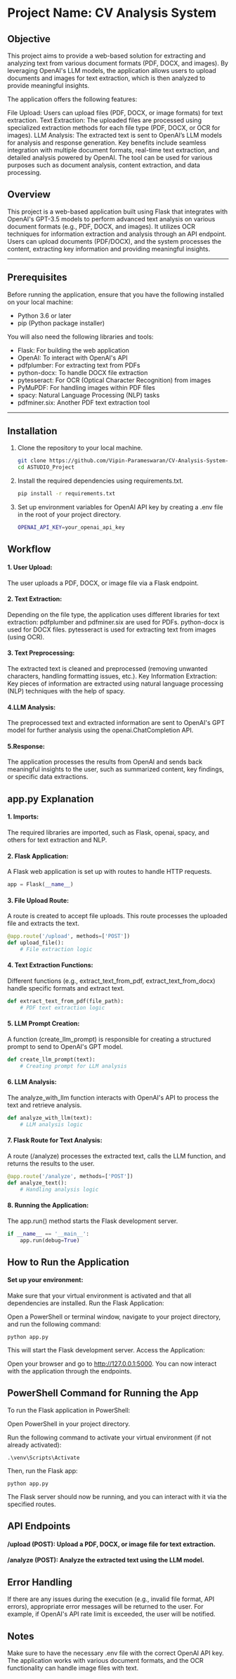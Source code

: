# Project Name: CV Analysis System

## Objective

This project aims to provide a web-based solution for extracting and analyzing text from various document formats (PDF, DOCX, and images). By leveraging OpenAI's LLM models, the application allows users to upload documents and images for text extraction, which is then analyzed to provide meaningful insights.

The application offers the following features:

File Upload: Users can upload files (PDF, DOCX, or image formats) for text extraction.
Text Extraction: The uploaded files are processed using specialized extraction methods for each file type (PDF, DOCX, or OCR for images).
LLM Analysis: The extracted text is sent to OpenAI’s LLM models for analysis and response generation.
Key benefits include seamless integration with multiple document formats, real-time text extraction, and detailed analysis powered by OpenAI. The tool can be used for various purposes such as document analysis, content extraction, and data processing.

## Overview

This project is a web-based application built using Flask that integrates with OpenAI's GPT-3.5 models to perform advanced text analysis on various document formats (e.g., PDF, DOCX, and images). It utilizes OCR techniques for information extraction and analysis through an API endpoint. Users can upload documents (PDF/DOCX), and the system processes the content, extracting key information and providing meaningful insights.

---

## Prerequisites

Before running the application, ensure that you have the following installed on your local machine:

- Python 3.6 or later
- pip (Python package installer)

You will also need the following libraries and tools:

- Flask: For building the web application
- OpenAI: To interact with OpenAI's API
- pdfplumber: For extracting text from PDFs
- python-docx: To handle DOCX file extraction
- pytesseract: For OCR (Optical Character Recognition) from images
- PyMuPDF: For handling images within PDF files
- spacy: Natural Language Processing (NLP) tasks
- pdfminer.six: Another PDF text extraction tool

---

## Installation

1. Clone the repository to your local machine.

   ```bash
   git clone https://github.com/Vipin-Parameswaran/CV-Analysis-System-.git
   cd ASTUDIO_Project

2. Install the required dependencies using requirements.txt.

   ```bash
   pip install -r requirements.txt

3. Set up environment variables for OpenAI API key by creating a .env file in the root of your project directory.

   ```bash
   OPENAI_API_KEY=your_openai_api_key  

## Workflow

#### 1. User Upload:
The user uploads a PDF, DOCX, or image file via a Flask endpoint.

#### 2. Text Extraction:
Depending on the file type, the application uses different libraries for text extraction:
pdfplumber and pdfminer.six are used for PDFs.
python-docx is used for DOCX files.
pytesseract is used for extracting text from images (using OCR).

#### 3. Text Preprocessing:
The extracted text is cleaned and preprocessed (removing unwanted characters, handling formatting issues, etc.).
Key Information Extraction:
Key pieces of information are extracted using natural language processing (NLP) techniques with the help of spacy.

#### 4.LLM Analysis:
The preprocessed text and extracted information are sent to OpenAI's GPT model for further analysis using the openai.ChatCompletion API.

#### 5.Response:
The application processes the results from OpenAI and sends back meaningful insights to the user, such as summarized content, key findings, or specific data extractions.

## app.py Explanation
#### 1. Imports:
The required libraries are imported, such as Flask, openai, spacy, and others for text extraction and NLP.

#### 2. Flask Application:
A Flask web application is set up with routes to handle HTTP requests.
   
   ```python
   app = Flask(__name__)
   ```


#### 3. File Upload Route:
A route is created to accept file uploads. This route processes the uploaded file and extracts the text.

```python
@app.route('/upload', methods=['POST'])
def upload_file():
    # File extraction logic
```

#### 4. Text Extraction Functions:
Different functions (e.g., extract_text_from_pdf, extract_text_from_docx) handle specific formats and extract text.

```python
def extract_text_from_pdf(file_path):
    # PDF text extraction logic
```

#### 5. LLM Prompt Creation:
A function (create_llm_prompt) is responsible for creating a structured prompt to send to OpenAI's GPT model.

```python
def create_llm_prompt(text):
    # Creating prompt for LLM analysis
```

#### 6. LLM Analysis:
The analyze_with_llm function interacts with OpenAI's API to process the text and retrieve analysis.

```python
def analyze_with_llm(text):
    # LLM analysis logic
```

#### 7. Flask Route for Text Analysis:
A route (/analyze) processes the extracted text, calls the LLM function, and returns the results to the user.

```python
@app.route('/analyze', methods=['POST'])
def analyze_text():
    # Handling analysis logic
```

#### 8. Running the Application:
The app.run() method starts the Flask development server.

```python
if __name__ == '__main__':
    app.run(debug=True)
```

## How to Run the Application

#### Set up your environment:

Make sure that your virtual environment is activated and that all dependencies are installed.
Run the Flask Application:

Open a PowerShell or terminal window, navigate to your project directory, and run the following command:


```console
python app.py

```

This will start the Flask development server.
Access the Application:

Open your browser and go to http://127.0.0.1:5000.
You can now interact with the application through the endpoints.

## PowerShell Command for Running the App

To run the Flask application in PowerShell:

Open PowerShell in your project directory.

Run the following command to activate your virtual environment (if not already activated):


```console
.\venv\Scripts\Activate
```

Then, run the Flask app:

```console
python app.py

```
The Flask server should now be running, and you can interact with it via the specified routes.

## API Endpoints
#### /upload (POST): Upload a PDF, DOCX, or image file for text extraction.
#### /analyze (POST): Analyze the extracted text using the LLM model.

## Error Handling
If there are any issues during the execution (e.g., invalid file format, API errors), appropriate error messages will be returned to the user. For example, if OpenAI's API rate limit is exceeded, the user will be notified.

## Notes
Make sure to have the necessary .env file with the correct OpenAI API key.
The application works with various document formats, and the OCR functionality can handle image files with text.
